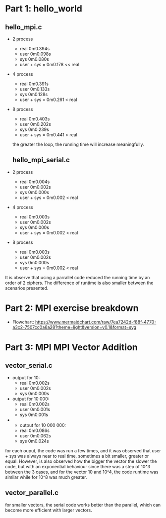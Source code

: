 

# Part 1: hello_world 

  ## hello_mpi.c 
- 2 process
  - real    0m0.394s
  - user    0m0.098s
  - sys     0m0.080s
  - user + sys = 0m0.178 << real
- 4 process
  - real    0m0.391s
   - user    0m0.133s
   - sys     0m0.128s
   - user + sys = 0m0.261 < real
- 8 process
  - real    0m0.403s
  - user    0m0.202s
  - sys     0m0.239s
  - user + sys = 0m0.441 > real

  the greater the loop, the running time will increase meaningfully.

  ## hello_mpi_serial.c #
- 2 process
  - real    0m0.004s
  - user    0m0.002s
  - sys     0m0.000s
  - user + sys = 0m0.002 < real
- 4 process
  - real    0m0.003s
  - user    0m0.002s
  - sys     0m0.000s
  - user + sys = 0m0.002 < real
- 8 process
  - real    0m0.003s
  - user    0m0.002s
  - sys     0m0.000s
  - user + sys = 0m0.002 < real

It is observe that using a parrallel code reduced the running time by an order of 2 ciphers. The difference of runtime is also smaller between the scenarios presented.


# Part 2: MPI exercise breakdown 
- Flowchart:
  <https://www.mermaidchart.com/raw/7ea7242d-f88f-4770-a3c2-7507cc0a6a28?theme=light&version=v0.1&format=svg>





# Part 3: MPI MPI Vector Addition 

## vector_serial.c
- output for 10:
  - real    0m0.002s
  - user    0m0.002s
  - sys     0m0.000s
- output for 10 000:
  - real    0m0.002s
  - user    0m0.001s
  - sys     0m0.001s
- - output for 10 000 000:
  - real    0m0.086s
  - user    0m0.062s
  - sys     0m0.024s

for each ouput, the code was run a few times, and it was observed that user + sys was always near to real time, sometimes a bit smaller, greater or equal. However, is also observed how the bigger the vector the slower the code, but with an exponential behaviour since there was a step of 10^3 between the 3 cases, and for the vector 10 and 10^4, the code runtime was similar while for 10^8 was much  greater.


## vector_parallel.c

for smaller vectors, the serial code works better than the parallel, which can become more efficient with larger vectors.
